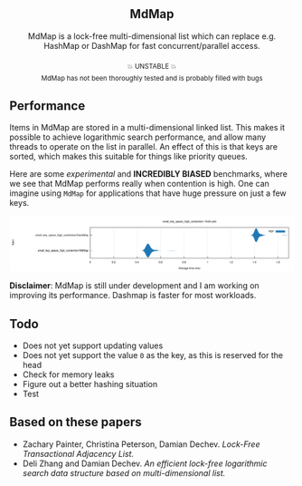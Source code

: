 <div align="center">
  <br></br>

  <h2>MdMap</h2>
  <p>
    MdMap is a lock-free multi-dimensional list which can replace e.g. HashMap or DashMap
    for fast concurrent/parallel access.
  </p>

<sub>💥 UNSTABLE 💥 <br> MdMap has not been thoroughly tested and is probably filled with bugs</sub>

</div>

## Performance

Items in MdMap are stored in a multi-dimensional linked list.
This makes it possible to achieve logarithmic search performance, and allow many threads to operate on the list in parallel.
An effect of this is that keys are sorted, which makes this suitable for things like priority queues.

Here are some _experimental_ and **INCREDIBLY BIASED** benchmarks, where we see that MdMap performs really when contention is high. One can imagine using `MdMap` for applications that have huge pressure on just a few keys.

![get](./violin.svg)

**Disclaimer**: MdMap is still under development and I am working on improving its performance. Dashmap is faster for most workloads.

## Todo

- Does not yet support updating values
- Does not yet support the value `0` as the key, as this is reserved for the head
- Check for memory leaks
- Figure out a better hashing situation
- Test

## Based on these papers

- Zachary Painter, Christina Peterson, Damian Dechev. _Lock-Free Transactional Adjacency List._
- Deli Zhang and Damian Dechev. _An efficient lock-free logarithmic search data structure based on multi-dimensional list._
